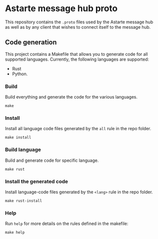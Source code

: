 <!--
Copyright 2023 SECO Mind Srl

SPDX-License-Identifier: Apache-2.0
-->

# Astarte message hub proto

This repository contains the `.proto` files used by the Astarte message hub as well as by any
client that wishes to connect itself to the message hub.

## Code generation

This project contains a Makefile that allows you to generate code for all supported languages.
Currently, the following languages are supported:
- Rust
- Python.

### Build 

Build everything and generate the code for the various languages.
```shell
make
```

### Install 

Install all language code files generated by the `all` rule in the repo folder.
```shell
make install
```

### Build language

Build and generate code for specific language.
```shell
make rust
```

### Install the generated code

Install language-code files generated by the `<lang>` rule in the repo folder.
```shell
make rust-install
```

### Help

Run `help` for more details on the rules defined in the makefile:
```shell
make help
```
